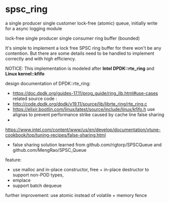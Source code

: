 # spsc_ring

 a single producer single customer lock-free (atomic) queue, initially write for a async logging module

 lock-free single producer single consumer ring buffer (bounded)

 It's simple to implement a lock free SPSC ring buffer for there won't be any contention.
 But there are some details need to be handled to implement correctly and with high efficiency.
 
 NOTICE: This implementation is modeled after **Intel DPDK::rte_ring** and **Linux kernel::kfifo** 

 design documentation of DPDK::rte_ring:
   - https://doc.dpdk.org/guides-17.11/prog_guide/ring_lib.html#use-cases
 related source code :
   - http://code.dpdk.org/dpdk/v19.11/source/lib/librte_ring/rte_ring.c
   - https://elixir.bootlin.com/linux/latest/source/include/linux/kfifo.h
 use alignas to prevent performance strike caused by cache line false sharing
   -
   https://www.intel.com/content/www/us/en/develop/documentation/vtune-cookbook/top/tuning-recipes/false-sharing.html
   - false sharing solution learned from github.com/rigtorp/SPSCQueue and github.com/MengRao/SPSC_Queue

 feature:
  - use malloc and in-place constructor, free + in-place destructor to support non-POD types,
  - emplace
  - support batch dequeue
 
 further improvement: use atomic instead of volatile + memory fence
